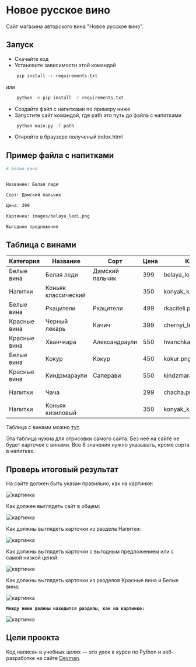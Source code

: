 # Новое русское вино

Сайт магазина авторского вина "Новое русское вино".

## Запуск

- Скачайте код
- Установите зависимости этой командой

```sh
    pip install -r requirements.txt
```
или
```sh
    python -m pip install -r requirements.txt
```
- Создайте файл с напитками по примеру ниже
- Запустите сайт командой, где path это путь до файла с напитками

```sh
    python main.py -f path
```

- Откройте в браузере полученый index.html

## Пример файла с напитками
```sh
# Белые вина


Название: Белая леди

Сорт: Дамский пальчик

Цена: 399

Картинка: images/belaya_ledi.png

Выгодное предложение
```

## Таблица с винами

| Категория    | Название             | Сорт            | Цена | Картинка                 | Акция                |
|--------------|----------------------|-----------------|------|--------------------------|----------------------|
| Белые вина   | Белая леди           | Дамский пальчик | 399  | belaya_ledi.png          | Выгодное предложение |
| Напитки      | Коньяк классический  |                 | 350  | konyak_klassicheskyi.png |                      |
| Белые вина   | Ркацители            | Ркацители       | 499  | rkaciteli.png            |                      |
| Красные вина | Черный лекарь        | Качич           | 399  | chernyi_lekar.png        |                      |
| Красные вина | Хванчкара            | Александраули   | 550  | hvanchkara.png           |                      |
| Белые вина   | Кокур                | Кокур           | 450  | kokur.png                |                      |
| Красные вина | Киндзмараули         | Саперави        | 550  | kindzmarauli.png         |                      |
| Напитки      | Чача                 |                 | 299  | chacha.png               | Выгодное предложение |
| Напитки      | Коньяк кизиловый     |                 | 350  | konyak_kizilovyi.png     |                      |

Таблица с винами можно [тут](https://lyl.su/EADQ).

Эта таблица нужна для отрисовки самого сайта. Без неё на сайте не будет карточек с винами. Все 6 значения нужно указывать, кроме сорта в напитках.

## Проверь итоговый результат

На сайте должен быть указан правильно, как на картинке:

![картинка](https://dvmn.org/media/business_age.png)

Как должен выглядеть сайт в общем:

![картинка](https://dvmn.org/media/lesson_1_separate_to_types.png)

Как должны выглядеть карточки из раздела Напитки:

![картинка](https://dvmn.org/media/lesson_1_brandies.png)

Как должны выглядеть карточки с выгодным предложением или с самой низкой ценой:

![картинка](https://dvmn.org/media/lesson1_cheapest_wine_card.png)

Как должны выглядеть карточки из разделов Красные вина и Белые вина:

![картинка](https://dvmn.org/media/lesson_1_add_two_wine_cards.png)

**`Между ними должны находится разделы, как на картинке:`**

![картинка](https://dvmn.org/media/lesson_1_separate_to_types.png)

## Цели проекта

Код написан в учебных целях — это урок в курсе по Python и веб-разработке на сайте [Devman](https://dvmn.org).
